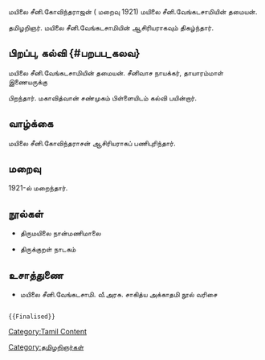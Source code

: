 மயிலை சீனி.கோவிந்தராஜன் ( மறைவு 1921) மயிலை சீனி.வேங்கடசாமியின் தமையன்.
தமிழறிஞர். மயிலை சீனி.வேங்கடசாமியின் ஆசிரியராகவும் திகழ்ந்தார்.

## பிறப்பு, கல்வி {#பறபப_கலவ}

மயிலை சீனி.வேங்கடசாமியின் தமையன். சீனிவாச நாயக்கர், தாயாரம்மாள் இணையருக்கு
பிறந்தார். மகாவித்வான் சண்முகம் பிள்ளையிடம் கல்வி பயின்றார்.

## வாழ்க்கை

மயிலை சீனி.கோவிந்தராசன் ஆசிரியராகப் பணிபுரிந்தார்.

## மறைவு

1921-ல் மறைந்தார்.

## நூல்கள்

-   திருமயிலை நான்மணிமாலை
-   திருக்குறள் நாடகம்

## உசாத்துணை

-   மயிலை சீனி.வேங்கடசாமி. வீ.அரசு. சாகித்ய அக்காதமி நூல் வரிசை

```{=mediawiki}
{{Finalised}}
```
[Category:Tamil Content](Category:Tamil_Content "wikilink")
[Category:தமிழறிஞர்கள்](Category:தமிழறிஞர்கள் "wikilink")
